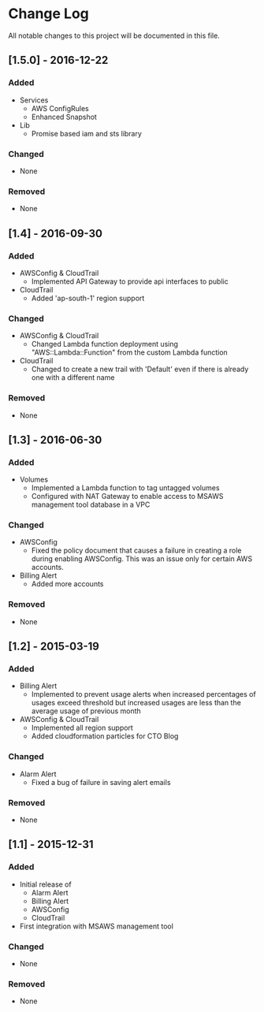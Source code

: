 # Change Log
All notable changes to this project will be documented in this file.

## [1.5.0] - 2016-12-22
### Added
- Services
  - AWS ConfigRules
  - Enhanced Snapshot
- Lib
  - Promise based iam and sts library
### Changed
- None
### Removed
- None

## [1.4] - 2016-09-30
### Added
- AWSConfig & CloudTrail
  - Implemented API Gateway to provide api interfaces to public
- CloudTrail
  - Added 'ap-south-1' region support

### Changed
- AWSConfig & CloudTrail
  - Changed Lambda function deployment using "AWS::Lambda::Function" from the custom Lambda function
- CloudTrail
  - Changed to create a new trail with 'Default' even if there is already one with a different name

### Removed
- None

## [1.3] - 2016-06-30
### Added
- Volumes
  - Implemented a Lambda function to tag untagged volumes
  - Configured with NAT Gateway to enable access to MSAWS management tool database in a VPC

### Changed
- AWSConfig
  - Fixed the policy document that causes a failure in creating a role during enabling AWSConfig. This was an issue only for certain AWS accounts.
- Billing Alert
  - Added more accounts

### Removed
- None

## [1.2] - 2015-03-19
### Added
- Billing Alert
  - Implemented to prevent usage alerts when increased percentages of usages exceed threshold but increased usages are less than the average usage of previous month
- AWSConfig & CloudTrail
  - Implemented all region support
  - Added cloudformation particles for CTO Blog

### Changed
- Alarm Alert
  - Fixed a bug of failure in saving alert emails

### Removed
- None

## [1.1] - 2015-12-31
### Added
- Initial release of
  - Alarm Alert
  - Billing Alert
  - AWSConfig
  - CloudTrail
- First integration with MSAWS management tool

### Changed
- None

### Removed
- None
